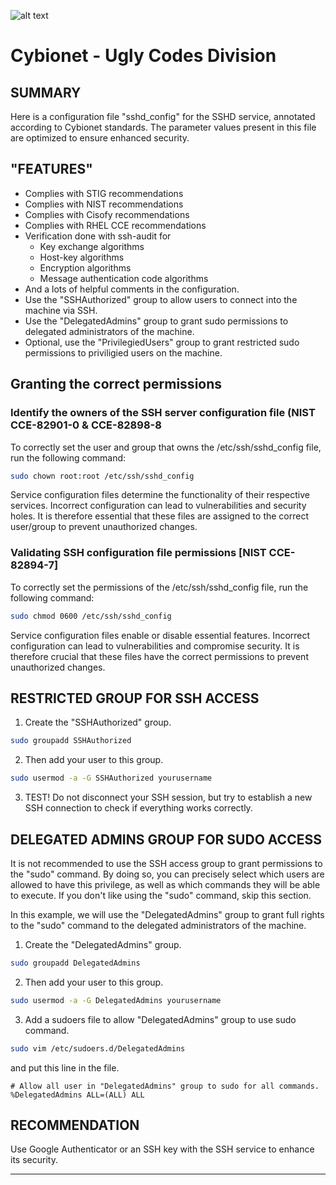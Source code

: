 ![alt text][logo]

# Cybionet - Ugly Codes Division

## SUMMARY

Here is a configuration file "sshd_config" for the SSHD service, annotated according to Cybionet standards. The parameter values present in this file are optimized to ensure enhanced security.


## "FEATURES"

- Complies with STIG recommendations
- Complies with NIST recommendations
- Complies with Cisofy recommendations
- Complies with RHEL CCE recommendations
- Verification done with ssh-audit for
	- Key exchange algorithms
	- Host-key algorithms
	- Encryption algorithms
	- Message authentication code algorithms
- And a lots of helpful comments in the configuration.
- Use the "SSHAuthorized" group to allow users to connect into the machine via SSH.
- Use the "DelegatedAdmins" group to grant sudo permissions to delegated administrators of the machine.
- Optional, use the "PrivilegiedUsers" group to grant restricted sudo permissions to priviligied users on the machine.


## Granting the correct permissions

### Identify the owners of the SSH server configuration file (NIST CCE-82901-0 & CCE-82898-8

To correctly set the user and group that owns the /etc/ssh/sshd_config file, run the following command:

```bash
sudo chown root:root /etc/ssh/sshd_config
```

Service configuration files determine the functionality of their respective services. Incorrect configuration can lead to vulnerabilities and security holes. It is therefore essential that these files are assigned to the correct user/group to prevent unauthorized changes.

### Validating SSH configuration file permissions [NIST CCE-82894-7]

To correctly set the permissions of the /etc/ssh/sshd_config file, run the following command:

```bash
sudo chmod 0600 /etc/ssh/sshd_config
```

Service configuration files enable or disable essential features. Incorrect configuration can lead to vulnerabilities and compromise security. It is therefore crucial that these files have the correct permissions to prevent unauthorized changes.


## RESTRICTED GROUP FOR SSH ACCESS

1. Create the "SSHAuthorized" group.

```bash
sudo groupadd SSHAuthorized
```

2. Then add your user to this group.

```bash
sudo usermod -a -G SSHAuthorized yourusername
```

3. TEST! Do not disconnect your SSH session, but try to establish a new SSH connection to check if everything works correctly.


## DELEGATED ADMINS GROUP FOR SUDO ACCESS

It is not recommended to use the SSH access group to grant permissions to the "sudo" command. By doing so, you can precisely select which users are allowed to have this privilege, as well as which commands they will be able to execute. If you don't like using the "sudo" command, skip this section.

In this example, we will use the "DelegatedAdmins" group to grant full rights to the "sudo" command to the delegated administrators of the machine.


1. Create the "DelegatedAdmins" group.

```bash
sudo groupadd DelegatedAdmins
```

2. Then add your user to this group.

```bash
sudo usermod -a -G DelegatedAdmins yourusername
```

3. Add a sudoers file to allow "DelegatedAdmins" group to use sudo command.

```bash
sudo vim /etc/sudoers.d/DelegatedAdmins
```

and put this line in the file.

```
# Allow all user in "DelegatedAdmins" group to sudo for all commands.
%DelegatedAdmins ALL=(ALL) ALL
```


## RECOMMENDATION

Use Google Authenticator or an SSH key with the SSH service to enhance its security.

---
[logo]: ./md/logo.png "Cybionet"
